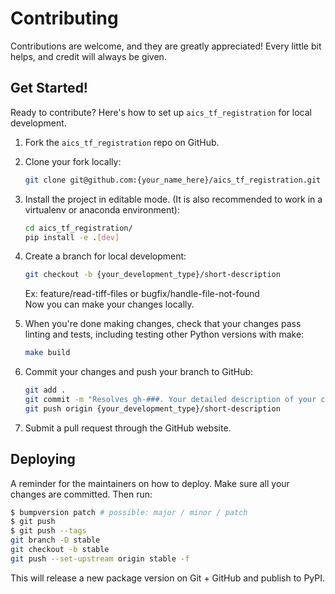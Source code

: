 # Contributing

Contributions are welcome, and they are greatly appreciated! Every little bit
helps, and credit will always be given.

## Get Started!
Ready to contribute? Here's how to set up `aics_tf_registration` for local development.

1. Fork the `aics_tf_registration` repo on GitHub.

2. Clone your fork locally:

    ```bash
    git clone git@github.com:{your_name_here}/aics_tf_registration.git
    ```

3. Install the project in editable mode. (It is also recommended to work in a virtualenv or anaconda environment):

    ```bash
    cd aics_tf_registration/
    pip install -e .[dev]
    ```

4. Create a branch for local development:

    ```bash
    git checkout -b {your_development_type}/short-description
    ```

    Ex: feature/read-tiff-files or bugfix/handle-file-not-found<br>
    Now you can make your changes locally.

5. When you're done making changes, check that your changes pass linting and
   tests, including testing other Python versions with make:

    ```bash
    make build
    ```

6. Commit your changes and push your branch to GitHub:

    ```bash
    git add .
    git commit -m "Resolves gh-###. Your detailed description of your changes."
    git push origin {your_development_type}/short-description
    ```

7. Submit a pull request through the GitHub website.

## Deploying

A reminder for the maintainers on how to deploy.
Make sure all your changes are committed.
Then run:

```bash
$ bumpversion patch # possible: major / minor / patch
$ git push
$ git push --tags
git branch -D stable
git checkout -b stable
git push --set-upstream origin stable -f
```

This will release a new package version on Git + GitHub and publish to PyPI.
